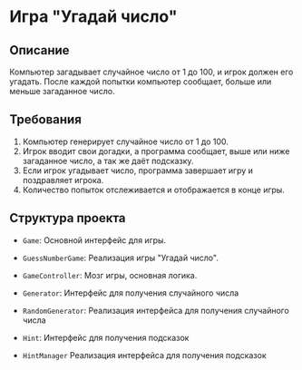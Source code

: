 # Игра "Угадай число"

## Описание
Компьютер загадывает случайное число от 1 до 100, и игрок должен его угадать. После каждой попытки компьютер сообщает, больше или меньше загаданное число.

## Требования
1. Компьютер генерирует случайное число от 1 до 100.
2. Игрок вводит свои догадки, а программа сообщает, выше или ниже загаданное число, а так же даёт подсказку.
3. Если игрок угадывает число, программа завершает игру и поздравляет игрока.
4. Количество попыток отслеживается и отображается в конце игры.

## Структура проекта
- `Game`: Основной интерфейс для игры.
- `GuessNumberGame`: Реализация игры "Угадай число".
- `GameController`: Мозг игры, основная логика.

- `Generator`: Интерфейс для получения случайного числа
- `RandomGenerator`: Реализация интерфейса для получения случайного числа

- `Hint`: Интерфейс для получения подсказок
- `HintManager` Реализация интерфейса для получения подсказок